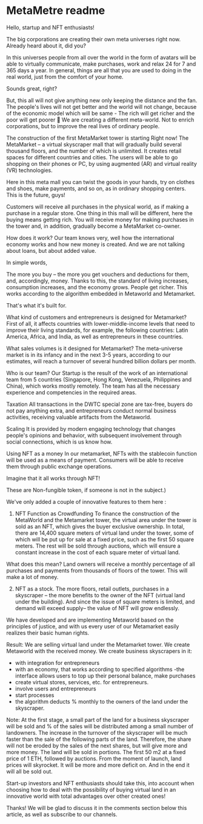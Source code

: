 # MetaMetre readme
Hello, startup and NFT enthusiasts!

The big corporations are creating their own meta universes right now. Already heard about it, did you?

In this universes people from all over the world in the form of avatars will be able to virtually communicate, make purchases, work and relax 24 for 7 and 365 days a year.
In general, things are all that you are used to doing in the real world, just from the comfort of your home. 

Sounds great, right?

But, this all will not give anything new only keeping the distance and the fan. The people's lives will not get better and the world will not change, because of the economic model which will be same - The rich will get richer and the poor will get poorer 
We are creating a different meta-world.
Not to enrich corporations, but to improve the real lives of ordinary people.

The construction of the first MetaMarket tower is starting Right now! 
The MetaMarket – a virtual skyscraper mall that will gradually build several thousand floors, and the number of which is unlimited. It creates retail spaces for different countries and cities. 
The users will be able to go shopping on their phones or PC, by using augmented (AR) and virtual reality (VR) technologies.
 
Here in this meta mall you can twist the goods in your hands, try on clothes and shoes, make payments, and so on, as in ordinary shopping centers.
This is the future, guys!

Customers will receive all purchases in the physical world, as if making a purchase in a regular store. One thing in this mall will be different, here the buying means getting rich. You will receive money for making purchases in the tower and, in addition, gradually become a MetaMarket co-owner.


How does it work?
Our team knows very, well how the international economy works and how new money is created. 
And we are not talking about loans, but about added value.

In simple words,

The more you buy – the more you get vouchers and deductions for them, and, accordingly, money. Thanks to this, the standard of living increases, consumption increases, and the economy grows. People get richer. This works according to the algorithm embedded in Metaworld and Metamarket. 

That's what it's built for.

What kind of customers and entrepreneurs is designed for Metamarket?
First of all, it affects countries with lower-middle-income levels that need to improve their living standards, for example, the following countries: Latin America, Africa, and India, as well as entrepreneurs in these countries.

What sales volumes is it designed for Metamarket?
The meta-universe market is in its infancy and in the next 3-5 years, according to our estimates, will reach a turnover of several hundred billion dollars per month.

Who is our team?
Our Startup is the result of the work of an international team from 5 countries (Singapore, Hong Kong, Venezuela, Philippines and China), which works mostly remotely. The team has all the necessary experience and competencies in the required areas.

Taxation
All transactions in the DWTC special zone are tax-free, buyers do not pay anything extra, and entrepreneurs conduct normal business activities, receiving valuable artifacts from the Metaworld.

Scaling
It is provided by modern engaging technology that changes people's opinions and behavior, with subsequent involvement through social connections, which is us know how.

Using NFT as a money
In our metamarket, NFTs with the stablecoin function will be used as a means of payment. 
Consumers will be able to receive them through public exchange operations.

Imagine that it all works through NFT! 

These are Non-fungible token, if someone is not in the subject.)

We've only added a couple of innovative features to them here :

1)	NFT Function as Crowdfunding 
To finance the construction of the MetaWorld and the Metamarket tower, the virtual area under the tower is sold as an NFT, which gives the buyer exclusive ownership. In total, there are 14,400 square meters of virtual land under the tower, some of which will be put up for sale at a fixed price, such as the first 50 square meters. The rest will be sold through auctions, which will ensure a constant increase in the cost of each square meter of virtual land.

What does this mean?
Land owners will receive a monthly percentage of all purchases and payments from thousands of floors of the tower. This will make a lot of money. 

2)	NFT as a stock. The more floors, retail outlets, purchases in a skyscraper – the more benefits to the owner of the NFT (virtual land under the building).
And since the issue of square meters is limited, and demand will exceed supply– the value of NFT will grow endlessly.

We have developed and are implementing Metaworld based on the principles of justice, and with us every user of our Metamarket easily realizes their basic human rights.


Result:
We are selling virtual land under the Metamarket tower.
We create Metaworld with the received money. 
We create business skyscrapers in it:
- with integration for entrepreneurs
- with an economy, that works according to specified algorithms
-the interface allows users to top up their personal balance, make purchases
- create virtual stores, services, etc. for entrepreneurs.
- involve users and entrepreneurs
- start processes
- the algorithm deducts % monthly to the owners of the land under the skyscraper.

Note:
At the first stage, a small part of the land for a business skyscraper will be sold and % of the sales will be distributed among a small number of landowners.
The increase in the turnover of the skyscraper will be much faster than the sale of the following parts of the land. Therefore, the share will not be eroded by the sales of the next shares, but will give more and more money.
The land will be sold in portions. The first 50 m2 at a fixed price of 1 ETH, followed by auctions. From the moment of launch, land prices will skyrocket.
It will be more and more deficit on. And in the end it will all be sold out.

Start-up investors and NFT enthusiasts should take this, into account when choosing how to deal with the possibility of buying virtual land in an innovative world with total advantages over other created ones!

Thanks!
We will be glad to discuss it in the comments section below this article, as well as subscribe to our channels.

